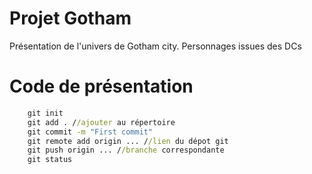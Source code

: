 # Projet Gotham
Présentation de l'univers de Gotham city.
Personnages issues des DCs

# Code de présentation 

```cmd
    git init
    git add . //ajouter au répertoire
    git commit -m "First commit"
    git remote add origin ... //lien du dépot git 
    git push origin ... //branche correspondante
    git status
```

